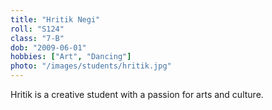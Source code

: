 ```yaml
---
title: "Hritik Negi"
roll: "S124"
class: "7-B"
dob: "2009-06-01"
hobbies: ["Art", "Dancing"]
photo: "/images/students/hritik.jpg"
---
```


Hritik is a creative student with a passion for arts and culture.